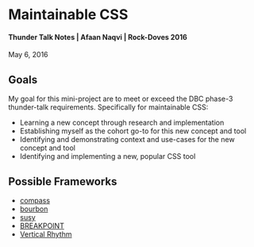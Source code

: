 # Maintainable CSS
#### Thunder Talk Notes | Afaan Naqvi | Rock-Doves 2016
May 6, 2016

## Goals
My goal for this mini-project are to meet or exceed the DBC phase-3 thunder-talk requirements. Specifically for maintainable CSS:

* Learning a new concept through research and implementation
* Establishing myself as the cohort go-to for this new concept and tool
* Identifying and demonstrating context and use-cases for the new concept and tool
* Identifying and implementing a new, popular CSS tool

## Possible Frameworks
* [compass](http://compass-style.org/)
* [bourbon](http://bourbon.io/)
* [susy](http://susy.oddbird.net/)
* [BREAKPOINT](http://breakpoint-sass.com/)
* [Vertical Rhythm](http://compass-style.org/reference/compass/typography/vertical_rhythm/)

